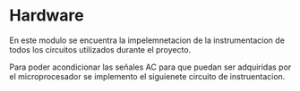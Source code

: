 # Hardware

En este modulo se encuentra la impelemnetacion de la instrumentacion de todos los circuitos utilizados durante el proyecto.

Para poder acondicionar las señales AC para que puedan ser adquiridas por el microprocesador se implemento el siguienete circuito de  instruentacion.
